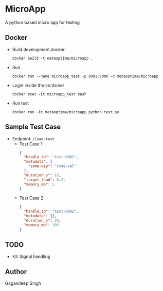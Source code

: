 # MicroApp
A python based micro app for testing

## Docker
- Build development docker
    ```shell
    docker build -t metaoptima/microapp .
    ```

- Run
    ```shell
    docker run --name microapp_test -p 9001:7000 -d metaoptima/microapp
    ```

- Login inside the container
    ```shell
    docker exec -it microapp_test bash
    ```

- Run test
    ```shell
    docker run -it metaoptima/microapp python test.py
    ```
  

## Sample Test Case

- Endpoint: `/load-test`
  - Test Case 1
    ```json
    {
      "handle_id": "test-0001",
      "metadata": {
        "some-key": "some-val"
      },
      "duration_s": 10,
      "target_load": 0.2,
      "memory_mb": 5
    }
    ```
  - Test Case 2
    ```json
    {
      "handle_id": "test-0002",
      "metadata": {},
      "duration_s": 20,
      "memory_mb": 100
    }
    ```
    
## TODO
- Kill Signal handling

## Author
Gagandeep SIngh